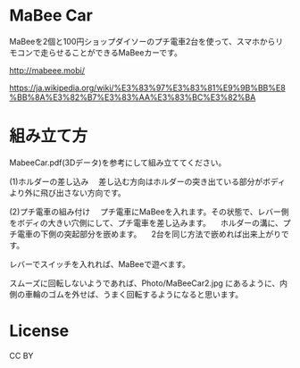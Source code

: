 # MaBee Car

MaBeeを2個と100円ショップダイソーのプチ電車2台を使って、スマホからリモコンで走らせることができるMaBeeカーです。

http://mabeee.mobi/

https://ja.wikipedia.org/wiki/%E3%83%97%E3%83%81%E9%9B%BB%E8%BB%8A%E3%82%B7%E3%83%AA%E3%83%BC%E3%82%BA


# 組み立て方
MabeeCar.pdf(3Dデータ)を参考にして組み立ててください。

(1)ホルダーの差し込み
　差し込む方向はホルダーの突き出ている部分がボディより外に飛び出さない方向です。

(2)プチ電車の組み付け
　プチ電車にMaBeeを入れます。その状態で、レバー側をボディの大きい穴側にして、プチ電車を差し込みます。
　ホルダーの溝に、プチ電車の下側の突起部分を嵌めます。
　2台を同じ方法で嵌めれば出来上がりです。


レバーでスイッチを入れれば、MaBeeで遊べます。

スムーズに回転しないようであれば、Photo/MaBeeCar2.jpg にあるように、内側の車輪のゴムを外せば、うまく回転するようになると思います。

# License
CC BY

